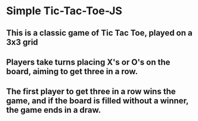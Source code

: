 # Simple Tic-Tac-Toe-JS
 ## This is a classic game of Tic Tac Toe, played on a 3x3 grid
 ## Players take turns placing X's or O's on the board, aiming to get three in a row.
 ## The first player to get three in a row wins the game, and if the board is filled without a winner, the game ends in a draw.
